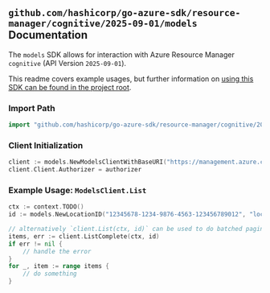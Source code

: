 
## `github.com/hashicorp/go-azure-sdk/resource-manager/cognitive/2025-09-01/models` Documentation

The `models` SDK allows for interaction with Azure Resource Manager `cognitive` (API Version `2025-09-01`).

This readme covers example usages, but further information on [using this SDK can be found in the project root](https://github.com/hashicorp/go-azure-sdk/tree/main/docs).

### Import Path

```go
import "github.com/hashicorp/go-azure-sdk/resource-manager/cognitive/2025-09-01/models"
```


### Client Initialization

```go
client := models.NewModelsClientWithBaseURI("https://management.azure.com")
client.Client.Authorizer = authorizer
```


### Example Usage: `ModelsClient.List`

```go
ctx := context.TODO()
id := models.NewLocationID("12345678-1234-9876-4563-123456789012", "locationName")

// alternatively `client.List(ctx, id)` can be used to do batched pagination
items, err := client.ListComplete(ctx, id)
if err != nil {
	// handle the error
}
for _, item := range items {
	// do something
}
```
